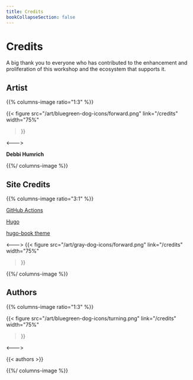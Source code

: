 ```yaml
---
title: Credits
bookCollapseSection: false
---
```


# Credits

A big thank you to everyone who has contributed to the enhancement and proliferation of this workshop and the ecosystem
that supports it.

## Artist


{{% columns-image ratio="1:3" %}}

{{< figure
  src="/art/bluegreen-dog-icons/forward.png"
  link="/credits"
  width="75%"
>}}

<--->

**Debbi Humrich**

{{%/ columns-image %}}

## Site Credits

{{% columns-image ratio="3:1" %}}

[GitHub Actions](https://docs.github.com/en/actions)

[Hugo](https://gohugo.io/)

[hugo-book theme](https://github.com/alex-shpak/hugo-book)

<--->
{{< figure
  src="/art/gray-dog-icons/forward.png"
  link="/credits"
  width="75%"
>}}

{{%/ columns-image %}}


## Authors

{{% columns-image ratio="1:3" %}}

{{< figure
  src="/art/bluegreen-dog-icons/turning.png"
  link="/credits"
  width="75%"
>}}

<--->

{{< authors >}}

{{%/ columns-image %}}


